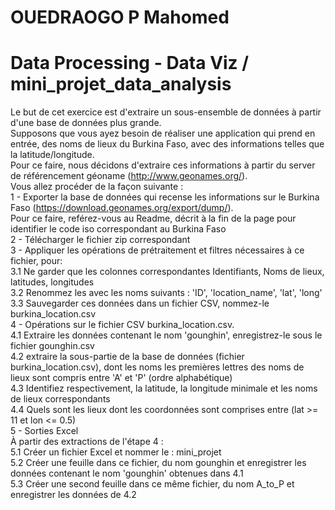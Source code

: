 # OUEDRAOGO P Mahomed
# Data Processing - Data Viz / mini_projet_data_analysis
Le but de cet exercice est d'extraire un sous-ensemble de données à partir d'une base de données plus grande.<br>
Supposons que vous ayez besoin de réaliser une application qui prend en entrée, des noms de lieux du Burkina Faso, avec des informations telles que la latitude/longitude.<br>
Pour ce faire, nous décidons d'extraire ces informations à partir du server de référencement géoname (http://www.geonames.org/). <br>Vous allez procéder de la façon suivante :
<br>1 - Exporter la base de données qui recense les informations sur le Burkina Faso (https://download.geonames.org/export/dump/).
<br>Pour ce faire, reférez-vous au Readme, décrit à la fin de la page pour identifier le code iso correspondant au Burkina Faso
<br>2 - Télécharger le fichier zip correspondant
<br>3 - Appliquer les opérations de prétraitement et filtres nécessaires à ce fichier, pour:
<br> 3.1 Ne garder que les colonnes correspondantes Identifiants, Noms de lieux, latitudes, longitudes
<br> 3.2 Renommez les avec les noms suivants : 'ID', 'location_name', 'lat', 'long'
<br> 3.3 Sauvegarder ces données dans un fichier CSV, nommez-le burkina_location.csv
<br> 4 - Opérations sur le fichier CSV burkina_location.csv.
<br> 4.1 Extraire les données contenant le nom 'gounghin', enregistrez-le sous le fichier gounghin.csv
<br> 4.2 extraire la sous-partie de la base de données (fichier burkina_location.csv), dont les noms les premières lettres des noms de lieux sont compris entre 'A' et 'P' (ordre alphabétique)
<br> 4.3 Identifiez respectivement, la latitude, la longitude minimale et les noms de lieux correspondants
<br> 4.4 Quels sont les lieux dont les coordonnées sont comprises entre (lat >= 11 et lon <= 0.5)
<br>5 - Sorties Excel
<br>À partir des extractions de l'étape 4 :
<br> 5.1 Créer un fichier Excel et nommer le : mini_projet
<br> 5.2 Créer une feuille dans ce fichier, du nom gounghin et enregistrer les données contenant le nom 'gounghin' obtenues dans 4.1
<br> 5.3 Créer une second feuille dans ce même fichier, du nom A_to_P et enregistrer les données de 4.2
